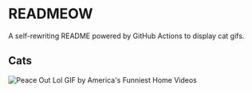 # READMEOW

A self-rewriting README powered by GitHub Actions to display cat gifs.

## Cats

![Peace Out Lol GIF by America's Funniest Home Videos](https://media4.giphy.com/media/l4KibK3JwaVo0CjDO/200.gif?cid=9acd02darqslsji6i6i4ymueik0bawnxyalttblre3fd6yqr&ep=v1_gifs_search&rid=200.gif&ct=g)
